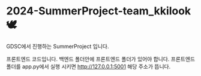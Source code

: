 ﻿# 2024-SummerProject-team_kkilook🕊️
 GDSC에서 진행하는 SummerProject 입니다.

프론트엔드 코드입니다. 백엔드 폴더안에 프론트엔드 폴더가 있어야 합니다.
프론트엔드 폴더를 app.py에서 실행 시키면 http://127.0.0.1:5001 해당 주소가 뜹니다.
